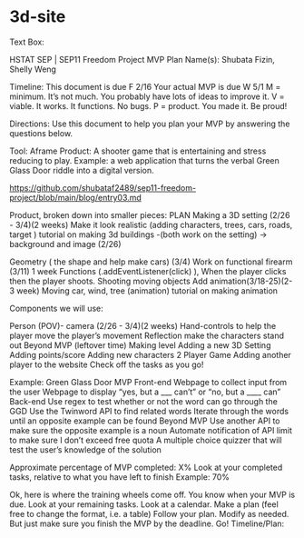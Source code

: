 # 3d-site
Text Box:





HSTAT SEP | SEP11
Freedom Project MVP Plan
Name(s): Shubata Fizin, Shelly Weng

Timeline:
This document is due F 2/16
Your actual MVP is due W 5/1
M = minimum. It’s not much. You probably have lots of ideas to improve it.
V = viable. It works. It functions. No bugs.
P = product. You made it. Be proud!


Directions: Use this document to help you plan your MVP by answering the questions below.

Tool: Aframe
Product: A shooter game that is entertaining and stress reducing to play.
Example: a web application that turns the verbal Green Glass Door riddle into a digital version.


https://github.com/shubataf2489/sep11-freedom-project/blob/main/blog/entry03.md

Product, broken down into smaller pieces:
				 	PLAN
Making a 3D setting (2/26 - 3/4)(2 weeks)
Make it look realistic (adding characters, trees, cars, roads, target )   	tutorial on making 3d buildings
  -(both work on the setting) → background and image (2/26)

Geometry ( the shape and help make cars) (3/4)
Work on functional firearm (3/11) 1 week
Functions
 (.addEventListener(click) ), When the player clicks then the player shoots.
Shooting moving objects
Add animation(3/18-25)(2-3 week)
Moving car, wind, tree (animation)
 tutorial on making animation


Components we will use:

Person (POV)- camera (2/26 - 3/4)(2 weeks)
Hand-controls to help the player move the player’s movement
Reflection make the characters stand out
Beyond MVP (leftover time)
Making level
Adding a new 3D Setting
Adding points/score
Adding new characters
2 Player Game
Adding another player to the website
Check off the tasks as you go!

Example: Green Glass Door
MVP
Front-end
Webpage to collect input from the user
Webpage to display “yes, but a ___ can’t” or “no, but a ____ can”
Back-end
Use regex to test whether or not the word can go through the GGD
Use the Twinword API to find related words
Iterate through the words until an opposite example can be found
Beyond MVP
Use another API to make sure the opposite example is a noun
Automate notification of API limit to make sure I don’t exceed free quota
A multiple choice quizzer that will test the user’s knowledge of the solution



Approximate percentage of MVP completed: X%
Look at your completed tasks, relative to what you have left to finish
Example: 70%


Ok, here is where the training wheels come off.
You know when your MVP is due.
Look at your remaining tasks.
Look at a calendar.
Make a plan (feel free to change the format, i.e. a table)
Follow your plan. Modify as needed. But just make sure you finish the MVP by the deadline. Go!
Timeline/Plan:


